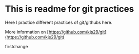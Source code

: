 # This is readme for git practices

Here I practice different practices of git/githubs here.

More information on [https://github.com/kjs29/git](https://github.com/kjs29/git)

firstchange